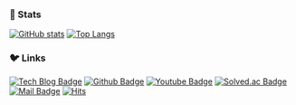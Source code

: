 ### 🐤 Stats
<!-- github stats from https://github.com/anuraghazra/github-readme-stats -->
<!-- solved.ac from https://github.com/mazassumnida/mazassumnida -->
<!-- stats themes: merko, radical -->
[![GitHub stats](https://github-readme-stats.vercel.app/api?username=crack-love&hide=stars,contribs&count_private=true&theme=radical&show_icons=true&hide_border=true&custom_title=Git%20Stats&hide_title=true)](https://github.com/anuraghazra/github-readme-stats)
[![Top Langs](https://github-readme-stats.vercel.app/api/top-langs/?username=crack-love&layout=compact&theme=radical&hide=c,objective-c&card_width=445&hide_title=true&hide_border=true)](https://github.com/anuraghazra/github-readme-stats)

<!--[![Solved.ac stats](http://mazassumnida.wtf/api/generate_badge?boj=masterchip)](https://solved.ac/masterchip)-->

### 🐦 Links 
<!-- blog https://blog.naver.com/masterchip -->
<!-- github https://github.com/crack-love -->
<!-- youtube https://www.youtube.com/channel/UCrjMFJE_rUYMhpmK6-20lYQ -->
[![Tech Blog Badge](http://img.shields.io/badge/Tech%20blog-brightgreen?style=flat&logo=naver&logoColor=white)](https://blog.naver.com/masterchip)
[![Github Badge](https://img.shields.io/badge/GitHub-737373?style=flat&logo=GitHub)](https://github.com/crack-love)
[![Youtube Badge](https://img.shields.io/badge/Youtube-red?style=flat&logo=youtube)](https://www.youtube.com/channel/UCrjMFJE_rUYMhpmK6-20lYQ)
[![Solved.ac Badge](http://mazassumnida.wtf/api/mini/generate_badge?boj=masterchip)](https://solved.ac/masterchip)
[![Mail Badge](https://img.shields.io/badge/Mailto-60abd1?style=flat&logo=Gmail&logoColor=white)](mailto://masterchip@naver.com)
[![Hits](https://hits.seeyoufarm.com/api/count/incr/badge.svg?url=https%3A%2F%2Fgithub.com%2Fcrack-love%2F&count_bg=%2332A852&title_bg=%2332A852&icon=mediafire.svg&icon_color=%23FFFFFF&title=hits&edge_flat=false)](https://hits.seeyoufarm.com)
